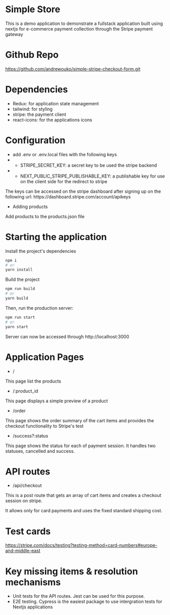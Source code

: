# Simple Store

This is a demo application to demonstrate a fullstack application built using nextjs for e-commerce payment collection through the Stripe payment gateway

# Github Repo
https://github.com/andrewouko/simple-stripe-checkout-form.git

# Dependencies
- Redux: for application state management
- tailwind: for styling
- stripe: the payment client
- react-icons: for the applications icons

# Configuration
- add .env or .env.local files with the following keys
- - STRIPE_SECRET_KEY: a secret key to be used the stripe backend
- - NEXT_PUBLIC_STRIPE_PUBLISHABLE_KEY: a publishable key for use on the client side for the redirect to stripe
<p>The keys can be accessed on the stripe dashboard after signing up on the following url: https://dashboard.stripe.com/account/apikeys </p>

- Adding products
<p>Add products to the products.json file</p>

# Starting the application

Install the project's dependencies
```bash
npm i
# or
yarn install
```

Build the project
```bash
npm run build
# or
yarn build
```

Then, run the production server:

```bash
npm run start
# or
yarn start
```

Server can now be accessed through http://localhost:3000

# Application Pages

- /
<p>This page list the products<p>

- /:product_id
<p>This page displays a simple preview of a product<p>

- /order
<p>This page shows the order summary of the cart items and provides the checkout functionality to Stripe's test<p>

- /success?:status
<p>This page shows the status for each of payment session. It handles two statuses, cancelled and success.<p>

# API routes

- /api/checkout
<p>This is a post route that gets an array of cart items and creates a checkout session on stripe.<p>
<p>It allows only for card payments and uses the fixed standard shipping cost.<p>


# Test cards
https://stripe.com/docs/testing?testing-method=card-numbers#europe-and-middle-east

# Key missing items & resolution mechanisms
- Unit tests for the API routes. Jest can be used for this purpose.
- E2E testing. Cypress is the easiest package to use intergration tests for Nextjs applications